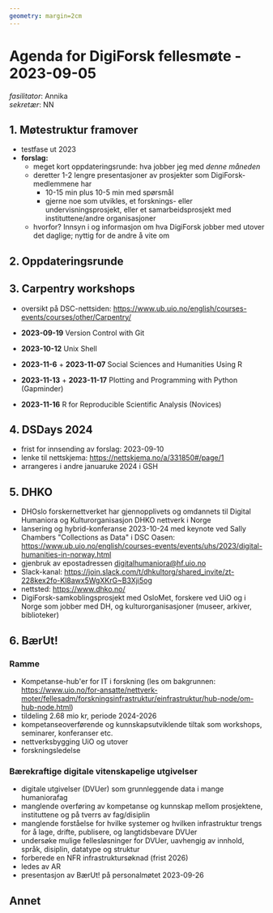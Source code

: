 ```yaml
---
geometry: margin=2cm
---
```


# Agenda for DigiForsk fellesmøte - 2023-09-05

*fasilitator*: Annika   
*sekretær*: NN  

## 1. Møtestruktur framover

- testfase ut 2023
- **forslag:**
  - meget kort oppdateringsrunde: hva jobber jeg med *denne måneden*
  - deretter 1-2 lengre presentasjoner av prosjekter som DigiForsk-medlemmene har
    - 10-15 min plus 10-5 min med spørsmål
    - gjerne noe som utvikles, et forsknings- eller undervisningsprosjekt, eller et samarbeidsprosjekt med instituttene/andre organisasjoner
  - hvorfor? Innsyn i og informasjon om hva DigiForsk jobber med utover det daglige; nyttig for de andre å vite om

## 2. Oppdateringsrunde

## 3. Carpentry workshops

- oversikt på DSC-nettsiden: https://www.ub.uio.no/english/courses-events/courses/other/Carpentry/

- **2023-09-19** Version Control with Git
- **2023-10-12** Unix Shell
- **2023-11-6** + **2023-11-07** Social Sciences and Humanities Using R
- **2023-11-13** + **2023-11-17** Plotting and Programming with Python (Gapminder)
- **2023-11-16** R for Reproducible Scientific Analysis (Novices)

## 4. DSDays 2024

- frist for innsending av forslag: 2023-09-10
- lenke til nettskjema: https://nettskjema.no/a/331850#/page/1
- arrangeres i andre januaruke 2024 i GSH

## 5. DHKO

- DHOslo forskernettverket har gjennopplivets og omdannets til Digital Humaniora og Kulturorganisasjon DHKO nettverk i Norge
- lansering og hybrid-konferanse 2023-10-24 med keynote ved Sally Chambers "Collections as Data" i DSC Oasen: https://www.ub.uio.no/english/courses-events/events/uhs/2023/digital-humanities-in-norway.html
- gjenbruk av epostadressen digitalhumaniora@hf.uio.no
- Slack-kanal: https://join.slack.com/t/dhkultorg/shared_invite/zt-228kex2fo-Kl8awx5WgXKrG~B3Xji5og 
- nettsted: https://www.dhko.no/
- DigiForsk-samkoblingsprosjekt med OsloMet, forskere ved UiO og i Norge som jobber med DH, og kulturorganisasjoner (museer, arkiver, biblioteker)

## 6. BærUt!

### Ramme

- Kompetanse-hub'er for IT i forskning (les om bakgrunnen: https://www.uio.no/for-ansatte/nettverk-moter/fellesadm/forskningsinfrastruktur/einfrastruktur/hub-node/om-hub-node.html)
- tildeling 2.68 mio kr, periode 2024-2026
- kompetanseoverførende og kunnskapsutviklende tiltak som workshops, seminarer, konferanser etc.
- nettverksbygging UiO og utover
- forskningsledelse

### Bærekraftige digitale vitenskapelige utgivelser

- digitale utgivelser (DVUer) som grunnleggende data i mange humaniorafag
- manglende overføring av kompetanse og kunnskap mellom prosjektene, instituttene og på tverrs av fag/disiplin
- manglende forståelse for hvilke systemer og hvilken infrastruktur trengs for å lage, drifte, publisere, og langtidsbevare DVUer
- undersøke mulige fellesløsninger for DVUer, uavhengig av innhold, språk, disiplin, datatype og struktur
- forberede en NFR infrastruktursøknad (frist 2026)
- ledes av AR
- presentasjon av BærUt! på personalmøtet 2023-09-26

## Annet
